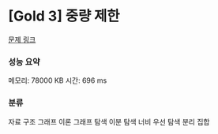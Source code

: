 
# [Gold 3] 중량 제한

[문제 링크](https://www.acmicpc.net/problem/1863)
### 성능 요약

<p>메모리: 78000 KB 시간: 696 ms </p>

### 분류
자료 구조
그래프 이론
그래프 탐색
이분 탐색
너비 우선 탐색
분리 집합
